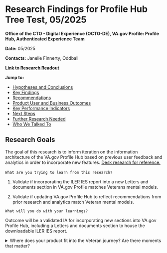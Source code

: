 # **Research Findings for Profile Hub Tree Test, 05/2025**

**Office of the CTO - Digital Experience (OCTO-DE), VA.gov Profile: Profile Hub, Authenticated Experience Team**

**Date:** 05/2025

**Contacts:** Janelle Finnerty, Oddball

**[Link to Research Readout](link-here)**

**Jump to:**

- [Hypotheses and Conclusions](#hypotheses-and-conclusions)
- [Key Findings](#key-findings)
- [Recommendations](#recommendations)
- [Product User and Business Outcomes](#product-user-and-business-outcomes)
- [Key Performance Indicators](#key-performance-indicators)
- [Next Steps](#next-steps)
- [Further Research Needed](#further-research-needed)
- [Who We Talked To](#who-we-talked-to)

## **Research Goals**

The goal of this research is to inform iteration on the information architecture of the VA.gov Profile Hub based on previous user feedback and analytics in order to incorporate new features. [Desk research for reference.](https://github.com/department-of-veterans-affairs/va.gov-team/blob/master/products/identity-personalization/profile/Research/2025-03-profile-secondary-research/research-findings.md#military-information)

`What are you trying to learn from this research?` 

1. Validate if incorporating the ILER IES report into a new Letters and documents section in VA.gov Profile matches Veterans mental models.

2. Validate if updating VA.gov Profile Hub to reflect recommendations from prior research and analytics match Veteran mental models.


`What will you do with your learnings?`

Outcome will be a validated IA for incorporating new sections into VA.gov Profile Hub, including a Letters and documents section to house the downloadable ILER IES report.

<details><summary>Where does your product fit into the Veteran journey? Are there moments that matter?</summary>

- `Starting Up`
- `Taking Care of Myself`
- `Retiring`
- `Aging`

[See the Veteran journey.](https://github.com/department-of-veterans-affairs/va.gov-team/blob/master/platform/design/va-product-journey-maps/Veteran%20Journey%20Map.pdf)

</details>
